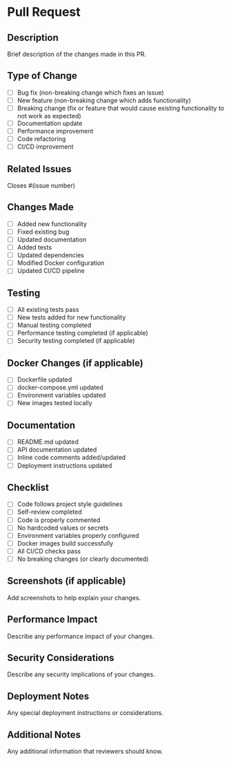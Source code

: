 # Pull Request

## Description
Brief description of the changes made in this PR.

## Type of Change
- [ ] Bug fix (non-breaking change which fixes an issue)
- [ ] New feature (non-breaking change which adds functionality)
- [ ] Breaking change (fix or feature that would cause existing functionality to not work as expected)
- [ ] Documentation update
- [ ] Performance improvement
- [ ] Code refactoring
- [ ] CI/CD improvement

## Related Issues
Closes #(issue number)

## Changes Made
- [ ] Added new functionality
- [ ] Fixed existing bug
- [ ] Updated documentation
- [ ] Added tests
- [ ] Updated dependencies
- [ ] Modified Docker configuration
- [ ] Updated CI/CD pipeline

## Testing
- [ ] All existing tests pass
- [ ] New tests added for new functionality
- [ ] Manual testing completed
- [ ] Performance testing completed (if applicable)
- [ ] Security testing completed (if applicable)

## Docker Changes (if applicable)
- [ ] Dockerfile updated
- [ ] docker-compose.yml updated
- [ ] Environment variables updated
- [ ] New images tested locally

## Documentation
- [ ] README.md updated
- [ ] API documentation updated
- [ ] Inline code comments added/updated
- [ ] Deployment instructions updated

## Checklist
- [ ] Code follows project style guidelines
- [ ] Self-review completed
- [ ] Code is properly commented
- [ ] No hardcoded values or secrets
- [ ] Environment variables properly configured
- [ ] Docker images build successfully
- [ ] All CI/CD checks pass
- [ ] No breaking changes (or clearly documented)

## Screenshots (if applicable)
Add screenshots to help explain your changes.

## Performance Impact
Describe any performance impact of your changes.

## Security Considerations
Describe any security implications of your changes.

## Deployment Notes
Any special deployment instructions or considerations.

## Additional Notes
Any additional information that reviewers should know.
